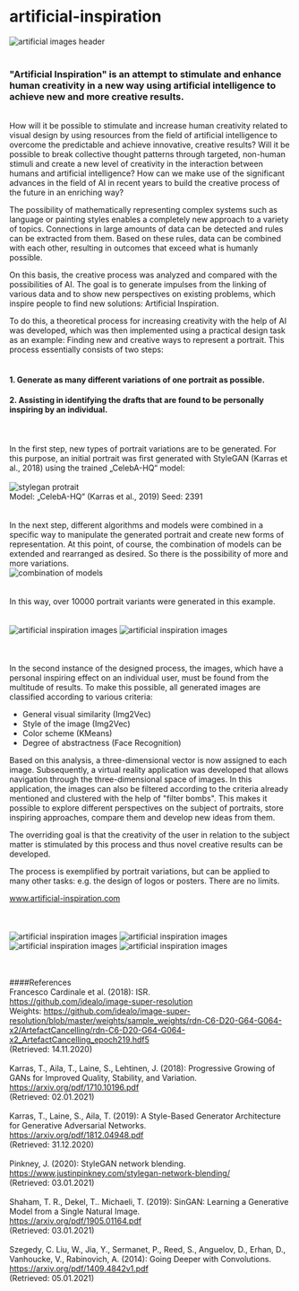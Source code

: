 # artificial-inspiration

![artificial images header](Demo%20Images/artificial_inspiration_img01.jpg)
<br>
<br>

### "Artificial Inspiration" is an attempt to stimulate and enhance human creativity in a new way using artificial intelligence to achieve new and more creative results. 
<br>
How will it be possible to stimulate and increase human creativity related to visual design by using resources from the field of artificial intelligence to overcome the predictable and achieve innovative, creative results? Will it be possible to break collective thought patterns through targeted, non-human stimuli and create a new level of creativity in the interaction between humans and artificial intelligence? How can we make use of the significant advances in the field of AI in recent years to build the creative process of the future in an enriching way? 

The possibility of mathematically representing complex systems such as language or painting styles enables a completely new approach to a variety of topics. Connections in large amounts of data can be detected and rules can be extracted from them. Based on these rules, data can be combined with each other, resulting in outcomes that exceed what is humanly possible. 

On this basis, the creative process was analyzed and compared with the possibilities of AI. The goal is to generate impulses from the linking of various data and to show new perspectives on existing problems, which inspire people to find new solutions: Artificial Inspiration.

To do this, a theoretical process for increasing creativity with the help of AI was developed, which was then implemented using a practical design task as an example: Finding new and creative ways to represent a portrait. This process essentially consists of two steps: 
<br><br>
#### 1. Generate as many different variations of one portrait as possible.
#### 2. Assisting in identifying the drafts that are found to be personally inspiring by an individual.
<br><br>
In the first step, new types of portrait variations are to be generated. For this purpose, an initial portrait was first generated with StyleGAN (Karras et al., 2018) using the trained „CelebA-HQ“ model: 
<br>
<br>
![stylegan protrait](https://github.com/bennyqp/artificial-inspiration/blob/main/Demo%20Images/artificial_inspiration_img02.jpg)<br>
Model: „CelebA-HQ“ (Karras et al., 2019) Seed: 2391
<br><br><br>
In the next step, different algorithms and models were combined in a specific way to manipulate the generated portrait and create new forms of representation. At this point, of course, the combination of models can be extended and rearranged as desired. So there is the possibility of more and more variations.
<br>
![combination of models](https://github.com/bennyqp/artificial-inspiration/blob/main/Demo%20Images/artificial_inspiration_img03.jpg)
<br><br><br>
In this way, over 10000 portrait variants were generated in this example. 
<br><br><br>
![artificial inspiration images](https://github.com/bennyqp/artificial-inspiration/blob/main/Demo%20Images/artificial_inspiration_img04.jpg)
![artificial inspiration images](https://github.com/bennyqp/artificial-inspiration/blob/main/Demo%20Images/artificial_inspiration_img05.jpg)
<br><br><br><br>
In the second instance of the designed process, the images, which have a personal inspiring effect on an individual user, must be found from the multitude of results. To make this possible, all generated images are classified according to various criteria:

- General visual similarity (Img2Vec)
- Style of the image (Img2Vec)
- Color scheme (KMeans) 
- Degree of abstractness (Face Recognition) 


Based on this analysis, a three-dimensional vector is now assigned to each image. Subsequently, a virtual reality application was developed that allows navigation through the three-dimensional space of images. In this application, the images can also be filtered according to the criteria already mentioned and clustered with the help of "filter bombs". This makes it possible to explore different perspectives on the subject of portraits, store inspiring approaches, compare them and develop new ideas from them.

The overriding goal is that the creativity of the user in relation to the subject matter is stimulated by this process and thus novel creative results can be developed. 


The process is exemplified by portrait variations, but can be applied to many other tasks: e.g. the design of logos or posters. There are no limits. 


www.artificial-inspiration.com
<br><br><br><br>
![artificial inspiration images](https://github.com/bennyqp/artificial-inspiration/blob/main/Demo%20Images/artificial_inspiration_img06.jpg)
![artificial inspiration images](https://github.com/bennyqp/artificial-inspiration/blob/main/Demo%20Images/artificial_inspiration_img07.jpg)
![artificial inspiration images](https://github.com/bennyqp/artificial-inspiration/blob/main/Demo%20Images/artificial_inspiration_img08.jpg)
![artificial inspiration images](https://github.com/bennyqp/artificial-inspiration/blob/main/Demo%20Images/artificial_inspiration_img09.jpg)

<br><br>
####References
<br>
Francesco Cardinale et al. (2018): ISR. <br>
https://github.com/idealo/image-super-resolution <br>Weights: https://github.com/idealo/image-super-resolution/blob/master/weights/sample_weights/rdn-C6-D20-G64-G064-x2/ArtefactCancelling/rdn-C6-D20-G64-G064-x2_ArtefactCancelling_epoch219.hdf5 <br>
(Retrieved: 14.11.2020) <br>
<br>
Karras, T., Aila, T., Laine, S., Lehtinen, J. (2018): Progressive Growing of GANs for Improved Quality, Stability, and Variation. <br>
https://arxiv.org/pdf/1710.10196.pdf <br>(Retrieved: 02.01.2021) <br>
<br>
Karras, T., Laine, S., Aila, T. (2019): A Style-Based Generator Architecture for Generative Adversarial Networks. <br> 
https://arxiv.org/pdf/1812.04948.pdf <br>
(Retrieved: 31.12.2020) <br>
<br>
Pinkney, J. (2020): StyleGAN network blending. <br>
https://www.justinpinkney.com/stylegan-network-blending/ <br>
(Retrieved: 03.01.2021) <br>
<br>
Shaham, T. R., Dekel, T.. Michaeli, T. (2019): SinGAN: Learning a Generative Model from a Single Natural Image. <br>
https://arxiv.org/pdf/1905.01164.pdf <br>
(Retrieved: 03.01.2021) <br>
<br>
Szegedy, C. Liu, W., Jia, Y., Sermanet, P., Reed, S., Anguelov, D., Erhan, D., Vanhoucke, V., Rabinovich, A. (2014): Going Deeper with Convolutions. <br>
https://arxiv.org/pdf/1409.4842v1.pdf <br>
(Retrieved: 05.01.2021) <br>
<br>

